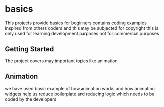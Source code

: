 # basics

This projects provide basics for beginners contains coding examples inspired from others coders and this may be subjected for copyright
this is only used for learning development purposes not for commercial purposes

## Getting Started

The project covers may important topics like animation

## Animation

we have used basic example of how animation works and how animation widgets help us reduce boilerplate and reducing logic which needs to be coded by the developers
